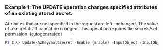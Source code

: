 ### Example 1: The UPDATE operation changes specified attributes of an existing stored secret.
Attributes that are not specified in the request are left unchanged.
The value of a secret itself cannot be changed.
This operation requires the secrets/set permission. (autogenerated)
```powershell
PS C:\> Update-AzKeyVaultSecret -Enable {Enable} -InputObject {InputObject} -Version 9EEA45C6EE50490B9C3176A80AC1A0DF
```

